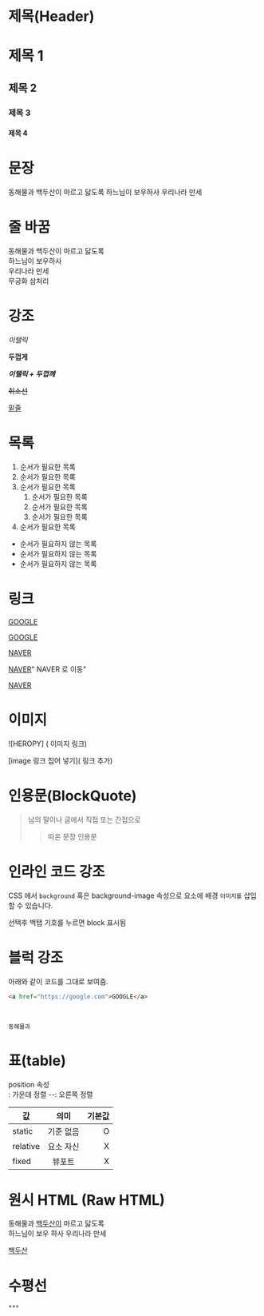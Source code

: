 # 제목(Header)

# 제목 1
## 제목 2
### 제목 3
#### 제목 4
# 문장

동해물과 백두산이 마르고 닳도록 하느님이 보우하사 우리나라 만세

# 줄 바꿈

동해물과 백두산이 마르고 닳도록  
하느님이 보우하사</br> 우리나라 만세  
무궁화 삼처리

# 강조

_이탤릭_ 

**두껍게**

**_이탤릭 + 두껍께_**

~~취소선~~

<u>밑줄</u>


# 목록

1. 순서가 필요한 목록 
1. 순서가 필요한 목록
1. 순서가 필요한 목록 
    1. 순서가 필요한 목록 
    1. 순서가 필요한 목록 
    1. 순서가 필요한 목록 
1. 순서가 필요한 목록 

- 순서가 필요하지 않는 목록
- 순서가 필요하지 않는 목록
- 순서가 필요하지 않는 목록

# 링크

<a href="https://google.com">GOOGLE</a>

[GOOGLE](https://google.com)

<a href="https://naver.om">NAVER</a>

[NAVER](https://naver.com)" NAVER 로 이동"

<a href="https://naver.om"
title="NAVER 로 이동!" target="_blank">NAVER</a>

# 이미지

![HEROPY]  ( 이미지 링크)

[image 링크 집어 넣기]( 링크 추가)

# 인용문(BlockQuote)

>남의 말이나 글에서 직접 또는 간접으로</br>
>>따온 문장 인용문 

# 인라인 코드 강조

CSS 에서 `background` 혹은 background-image 속성으로 요소에 배경 `이미지를` 삽입할 수 있습니다.

선택후 백탭 기호를 누르면 block 표시됨

# 블럭 강조 

아래와 같이 코드를 그대로 보여줌.


```html 
<a href="https://google.com">GOOGLE</a>
```

```css
```

```javascript
```

```plaintext
동해물과 
```

# 표(table)

position 속성  
: 가운데 정렬
--: 오른쪽 정렬

값 | 의미 | 기본값 
-- | :--: | --:
static  | 기준 없음 | O 
relative | 요소 자신 | X
fixed | 뷰포트 | X

# 원시 HTML (Raw HTML)

동해물과 <u>백두산이</u> 마르고 닳도록 <br/>
하느님이 보우 하사 우리나라 만세

<span style="text-decoration: underline;">
백두산</span>

# 수평선


```  
***  
